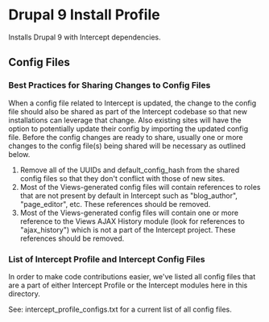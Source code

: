 # Drupal 9 Install Profile
Installs Drupal 9 with Intercept dependencies.

## Config Files

### Best Practices for Sharing Changes to Config Files

When a config file related to Intercept is updated, the change to the config file should also be shared as part of the Intercept codebase so that new installations can leverage that change. Also existing sites will have the option to potentially update their config by importing the updated config file. Before the config changes are ready to share, usually one or more changes to the config file(s) being shared will be necessary as outlined below.

1. Remove all of the UUIDs and default_config_hash from the shared config files so that they don't conflict with those of new sites.
2. Most of the Views-generated config files will contain references to roles that are not present by default in Intercept such as "blog_author", "page_editor", etc. These references should be removed.
3. Most of the Views-generated config files will contain one or more reference to the Views AJAX History module  (look for references to "ajax_history") which is not a part of the Intercept project. These references should be removed.

### List of Intercept Profile and Intercept Config Files
In order to make code contributions easier, we've listed all config files that are a part of either Intercept Profile or the Intercept modules here in this directory.

See: intercept_profile_configs.txt for a current list of all config files.
